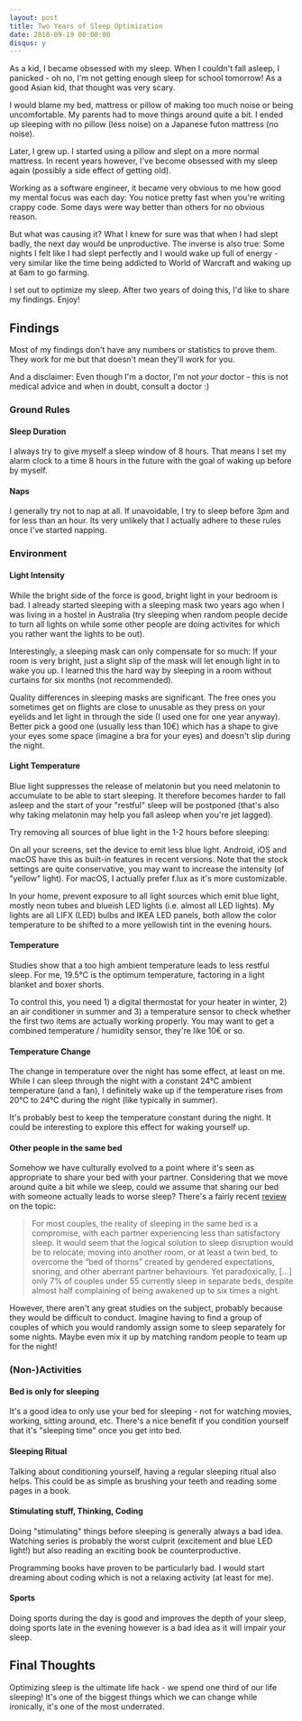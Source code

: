 ```yaml
---
layout: post
title: Two Years of Sleep Optimization
date: 2018-09-19 00:00:00
disqus: y
---
```


As a kid, I became obsessed with my sleep. When I couldn't fall
asleep, I panicked - oh no, I'm not getting enough sleep for school
tomorrow!  As a good Asian kid, that thought was very scary.

I would blame my bed, mattress or pillow of making too much noise or
being uncomfortable. My parents had to move things around quite a
bit. I ended up sleeping with no pillow (less noise) on a Japanese
futon mattress (no noise).

Later, I grew up. I started using a pillow and slept on a more normal
mattress. In recent years however, I've become obsessed with my sleep
again (possibly a side effect of getting old).

Working as a software engineer, it became very obvious to me how good
my mental focus was each day: You notice pretty fast when you're
writing crappy code. Some days were way better than others for no
obvious reason.

But what was causing it? What I knew for sure was that when I had
slept badly, the next day would be unproductive. The inverse is also
true: Some nights I felt like I had slept perfectly and I would wake
up full of energy - very similar like the time being addicted to World
of Warcraft and waking up at 6am to go farming.

I set out to optimize my sleep. After two years of doing this, I'd
like to share my findings. Enjoy!

## Findings

Most of my findings don't have any numbers or statistics to prove
them. They work for me but that doesn't mean they'll work for you.

And a disclaimer: Even though I'm a doctor, I'm not *your* doctor -
this is not medical advice and when in doubt, consult a doctor :)

### Ground Rules

#### Sleep Duration

I always try to give myself a sleep window of 8 hours. That means I
set my alarm clock to a time 8 hours in the future with the goal of
waking up before by myself.

#### Naps

I generally try not to nap at all. If unavoidable, I try to sleep
before 3pm and for less than an hour. Its very unlikely that I
actually adhere to these rules once I've started napping.

### Environment

#### Light Intensity

While the bright side of the force is good, bright light in your
bedroom is bad. I already started sleeping with a sleeping mask two
years ago when I was living in a hostel in Australia (try sleeping
when random people decide to turn all lights on while some other
people are doing activites for which you rather want the lights to be
out).

Interestingly, a sleeping mask can only compensate for so much: If
your room is very bright, just a slight slip of the mask will let
enough light in to wake you up. I learned this the hard way by
sleeping in a room without curtains for six months (not
recommended).

Quality differences in sleeping masks are significant. The free ones
you sometimes get on flights are close to unusable as they press on
your eyelids and let light in through the side (I used one for one
year anyway). Better pick a good one (usually less than 10€) which has
a shape to give your eyes some space (imagine a bra for your eyes) and
doesn't slip during the night.

#### Light Temperature

Blue light suppresses the release of melatonin but you need melatonin
to accumulate to be able to start sleeping. It therefore becomes
harder to fall asleep and the start of your "restful" sleep will be
postponed (that's also why taking melatonin may help you fall asleep
when you're jet lagged).

Try removing all sources of blue light in the 1-2 hours before
sleeping:

On all your screens, set the device to emit less blue light. Android,
iOS and macOS have this as built-in features in recent versions. Note
that the stock settings are quite conservative, you may want to
increase the intensity (of "yellow" light). For macOS, I actually
prefer f.lux as it's more customizable.

In your home, prevent exposure to all light sources which emit blue
light, mostly neon tubes and blueish LED lights (i.e. almost all LED
lights). My lights are all LIFX (LED) bulbs and IKEA LED panels, both
allow the color temperature to be shifted to a more yellowish tint in
the evening hours.

#### Temperature

Studies show that a too high ambient temperature leads to less restful
sleep. For me, 19.5°C is the optimum temperature, factoring in a light
blanket and boxer shorts.

To control this, you need 1) a digital thermostat for your heater in
winter, 2) an air conditioner in summer and 3) a temperature sensor to
check whether the first two items are actually working properly. You
may want to get a combined temperature / humidity sensor, they're like
10€ or so.

#### Temperature Change

The change in temperature over the night has some effect, at least on
me. While I can sleep through the night with a constant 24°C ambient
temperature (and a fan), I definitely wake up if the temperature rises
from 20°C to 24°C during the night (like typically in summer).

It's probably best to keep the temperature constant during the
night. It could be interesting to explore this effect for waking
yourself up.

#### Other people in the same bed

Somehow we have culturally evolved to a point where it's seen as
appropriate to share your bed with your partner. Considering that we
move around quite a bit while we sleep, could we assume that sharing
our bed with someone actually leads to worse sleep? There's a fairly
recent [review][couple-sleep-review] on the topic:

> For most couples, the reality of sleeping in the same bed is a
> compromise, with each partner experiencing less than satisfactory
> sleep. It would seem that the logical solution to sleep disruption
> would be to relocate; moving into another room, or at least a twin
> bed, to overcome the “bed of thorns” created by gendered
> expectations, snoring, and other aberrant partner behaviours. Yet
> paradoxically, […] only 7% of couples under 55 currently sleep in
> separate beds, despite almost half complaining of being awakened up
> to six times a night.

However, there aren't any great studies on the subject, probably
because they would be difficult to conduct. Imagine having to find a
group of couples of which you would randomly assign some to sleep
separately for some nights. Maybe even mix it up by matching random
people to team up for the night!

### (Non-)Activities

#### Bed is only for sleeping

It's a good idea to only use your bed for sleeping - not for watching
movies, working, sitting around, etc. There's a nice benefit if you
condition yourself that it's "sleeping time" once you get into bed.

#### Sleeping Ritual

Talking about conditioning yourself, having a regular sleeping ritual
also helps. This could be as simple as brushing your teeth and reading
some pages in a book.

#### Stimulating stuff, Thinking, Coding

Doing "stimulating" things before sleeping is generally always a bad
idea. Watching series is probably the worst culprit (excitement and
blue LED light!) but also reading an exciting book be
counterproductive.

Programming books have proven to be particularly bad. I would start
dreaming about coding which is not a relaxing activity (at least for
me).

#### Sports

Doing sports during the day is good and improves the depth of your
sleep, doing sports late in the evening however is a bad idea as it
will impair your sleep.

## Final Thoughts

Optimizing sleep is the ultimate life hack - we spend one third of our
life sleeping! It's one of the biggest things which we can change
while ironically, it's one of the most underrated.


[couple-sleep-review]: https://www.ncbi.nlm.nih.gov/pmc/articles/PMC5152533/
